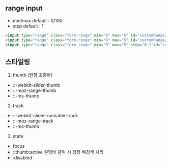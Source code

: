 ## range input

- min/max default : 0/100
- step default : 1

```html
<input type="range" class="form-range" min="0" max="5" id="customRange2">
<input type="range" class="form-range" min="0" max="5" id="customRange2">
<input type="range" class="form-range" min="0" max="5" step="0.1"id="customRange2">
```


## 스타일링

1. thumb (원형 조종바)

- ::-webkit-slider-thumb
- ::-moz-range-thumb
- ::-ms-thumb

2. track

- ::-webkit-slider-runnable-track
- ::-moz-range-track
- ::-ms-thumb

3. state

- focus
- ::thumb:active 원형바 클릭 시 검정 배경색 처리
- :disabled 

